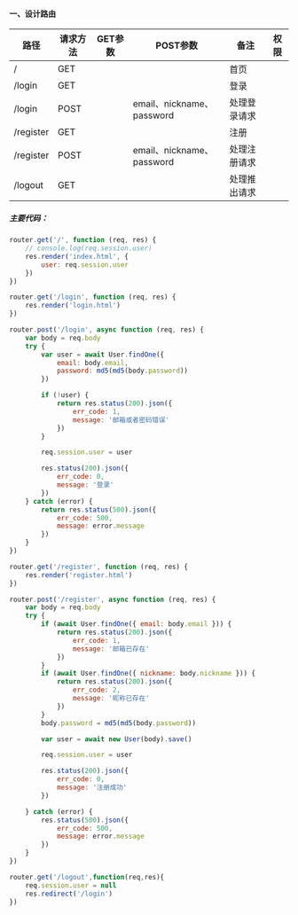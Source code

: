 ####  一、设计路由

| 路径      | 请求方法 | GET参数 | POST参数                  | 备注         | 权限 |
| --------- | -------- | ------- | ------------------------- | ------------ | ---- |
| /         | GET      |         |                           | 首页         |      |
| /login    | GET      |         |                           | 登录         |      |
| /login    | POST     |         | email、nickname、password | 处理登录请求 |      |
| /register | GET      |         |                           | 注册         |      |
| /register | POST     |         | email、nickname、password | 处理注册请求 |      |
| /logout   | GET      |         |                           | 处理推出请求 |      |

##### 主要代码：

````javascript
router.get('/', function (req, res) {
    // console.log(req.session.user)
    res.render('index.html', {
        user: req.session.user
    })
})

router.get('/login', function (req, res) {
    res.render('login.html')
})

router.post('/login', async function (req, res) {
    var body = req.body
    try {
        var user = await User.findOne({
            email: body.email,
            password: md5(md5(body.password))
        })

        if (!user) {
            return res.status(200).json({
                err_code: 1,
                message: '邮箱或者密码错误'
            })
        }

        req.session.user = user

        res.status(200).json({
            err_code: 0,
            message: '登录'
        })
    } catch (error) {
        return res.status(500).json({
            err_code: 500,
            message: error.message
        })
    }
})

router.get('/register', function (req, res) {
    res.render('register.html')
})

router.post('/register', async function (req, res) {
    var body = req.body
    try {
        if (await User.findOne({ email: body.email })) {
            return res.status(200).json({
                err_code: 1,
                message: '邮箱已存在'
            })
        }
        if (await User.findOne({ nickname: body.nickname })) {
            return res.status(200).json({
                err_code: 2,
                message: '昵称已存在'
            })
        }
        body.password = md5(md5(body.password))

        var user = await new User(body).save()

        req.session.user = user

        res.status(200).json({
            err_code: 0,
            message: '注册成功'
        })

    } catch (error) {
        res.status(500).json({
            err_code: 500,
            message: error.message
        })
    }
})

router.get('/logout',function(req,res){
    req.session.user = null
    res.redirect('/login')
})
````


